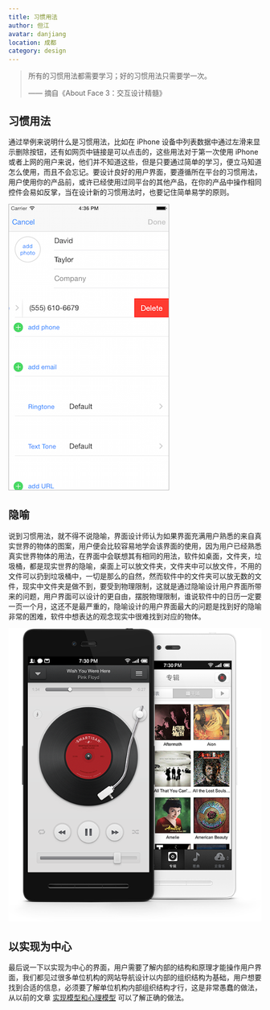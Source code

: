```yaml
---
title: 习惯用法 
author: 但江
avatar: danjiang
location: 成都 
category: design
---
```


> 所有的习惯用法都需要学习；好的习惯用法只需要学一次。
>
> —— 摘自《About Face 3：交互设计精髓》

## 习惯用法

通过举例来说明什么是习惯用法，比如在 iPhone 设备中列表数据中通过左滑来显示删除按钮，还有如网页中链接是可以点击的，这些用法对于第一次使用 iPhone 或者上网的用户来说，他们并不知道这些，但是只要通过简单的学习，便立马知道怎么使用，而且不会忘记。要设计良好的用户界面，要遵循所在平台的习惯用法，用户使用你的产品前，或许已经使用过同平台的其他产品，在你的产品中操作相同控件会易如反掌，当在设计新的习惯用法时，也要记住简单易学的原则。

![iOS Swipe Delete](/images/ios-swipe-delete1.png)

## 隐喻

说到习惯用法，就不得不说隐喻，界面设计师认为如果界面充满用户熟悉的来自真实世界的物体的图案，用户便会比较容易地学会该界面的使用，因为用户已经熟悉真实世界物体的用法，在界面中会联想其有相同的用法，软件如桌面，文件夹，垃圾桶，都是现实世界的隐喻，桌面上可以放文件夹，文件夹中可以放文件，不用的文件可以扔到垃圾桶中，一切是那么的自然，然而软件中的文件夹可以放无数的文件，现实中文件夹是做不到，要受到物理限制，这就是通过隐喻设计用户界面所带来的问题，用户界面可以设计的更自由，摆脱物理限制，谁说软件中的日历一定要一页一个月，这还不是最严重的，隐喻设计的用户界面最大的问题是找到好的隐喻非常的困难，软件中想表达的观念现实中很难找到对应的物体。

![Smartisan OS Music](/images/smartisan-os-music.png)

## 以实现为中心

最后说一下以实现为中心的界面，用户需要了解内部的结构和原理才能操作用户界面，我们都见过很多单位机构的网站导航设计以内部的组织结构为基础，用户想要找到合适的信息，必须要了解单位机构内部组织结构才行，这是非常愚蠢的做法，从以前的文章 [实现模型和心理模型][1] 可以了解正确的做法。

[1]: /design/2015/02/28/implementation-model-and-mental-model/
